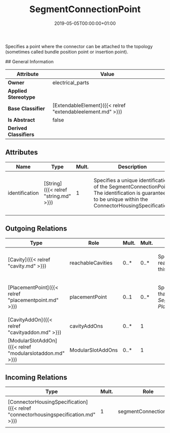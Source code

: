 ﻿---
title: SegmentConnectionPoint
toc: false
type: specs
date: "2019-05-05T00:00:00+01:00"
draft: false
menu_name: vec120

# Prev/next pager order (if `docs_section_pager` enabled in `params.toml`)
weight: 
---
<html><body><p>Specifies a point where the connector can be attached to the topology (sometimes called bundle position point or insertion point).  </p></body></html>
## General Information

| Attribute               | Value |
|-------------------------|-------|
| **Owner**               | electrical_parts |
| **Applied Stereotype**  |   |
| **Base Classifier**     | [ExtendableElement]({{< relref "extendableelement.md" >}})<br/>  |
| **Is Abstract**         | false |
| **Derived Classifiers** |   |


## Attributes
|  Name  |  Type  |  Mult.  |  Description  |  Owning Classifier  |
|--------|--------|---------|---------------|--------------|
|identification | [String]({{< relref "string.md" >}}) | 1 | <html>   <head>     </head>   <body>     <p> Specifies a unique identification of the SegmentConnectionPoint. The identification is guaranteed to be unique within the ConnectorHousingSpecification.      </p>    </body> </html>  | [SegmentConnectionPoint]({{< relref "segmentconnectionpoint.md" >}}) |

## Outgoing Relations
|    Type  |   Role   |   Mult.   |   Mult.   |   Description   |
|----------|----------|-----------|-----------|-----------------|
| [Cavity]({{< relref "cavity.md" >}}) | reachableCavities | 0..* | 0..* | <html>   <head>     </head>   <body>     <p> Specifies the <i>Cavities</i> that are reachable with wires through this <i>SegmentConnectionPoint.</i>      </p>    </body> </html>  |
| [PlacementPoint]({{< relref "placementpoint.md" >}}) | placementPoint | 0..1 | 0..* | <html>   <head>     </head>   <body>     <p> Specifies the <i>PlacementPoint</i> that represents this <i>SegmentConnectionPoint </i>in a <i>PlaceableElementSpecification.</i>      </p>    </body> </html>  |
| [CavityAddOn]({{< relref "cavityaddon.md" >}}) | cavityAddOns | 0..* | 1 |  |
| [ModularSlotAddOn]({{< relref "modularslotaddon.md" >}}) | ModularSlotAddOns | 0..* | 1 |  |
##  Incoming Relations
|    Type  |   Mult.  |   Role    |   Mult.   |   Description  |
|----------|----------|-----------|-----------|----------------|
| [ConnectorHousingSpecification]({{< relref "connectorhousingspecification.md" >}}) | 1 | segmentConnectionPoint | 0..* | <html>   <head>     </head>   <body>     <p> Specifies the <i>SegmentConnectionPoints </i>the connector housing.      </p>    </body> </html>  |
